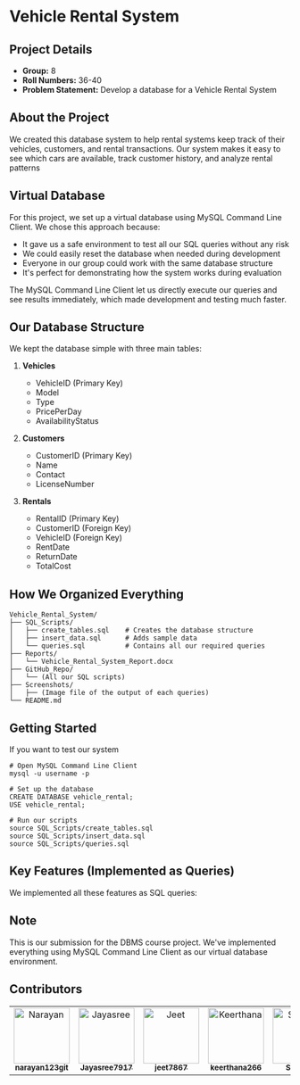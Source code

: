 # Vehicle Rental System

## Project Details
- **Group:** 8
- **Roll Numbers:** 36-40
- **Problem Statement:** Develop a database for a Vehicle Rental System

## About the Project
We created this database system to help rental systems keep track of their vehicles, customers, and rental transactions. Our system makes it easy to see which cars are available, track customer history, and analyze rental patterns

## Virtual Database
For this project, we set up a virtual database using MySQL Command Line Client. We chose this approach because:

- It gave us a safe environment to test all our SQL queries without any risk
- We could easily reset the database when needed during development
- Everyone in our group could work with the same database structure
- It's perfect for demonstrating how the system works during evaluation

The MySQL Command Line Client let us directly execute our queries and see results immediately, which made development and testing much faster.

## Our Database Structure

We kept the database simple with three main tables:

1. **Vehicles**
   - VehicleID (Primary Key)
   - Model
   - Type
   - PricePerDay
   - AvailabilityStatus

2. **Customers**
   - CustomerID (Primary Key)
   - Name
   - Contact
   - LicenseNumber

3. **Rentals**
   - RentalID (Primary Key)
   - CustomerID (Foreign Key)
   - VehicleID (Foreign Key)
   - RentDate
   - ReturnDate
   - TotalCost

## How We Organized Everything

```
Vehicle_Rental_System/
├── SQL_Scripts/
│   ├── create_tables.sql    # Creates the database structure
│   ├── insert_data.sql      # Adds sample data
│   └── queries.sql          # Contains all our required queries
├── Reports/
│   └── Vehicle_Rental_System_Report.docx
├── GitHub_Repo/
│   └── (All our SQL scripts)
├── Screenshots/
│   ├── (Image file of the output of each queries)
└── README.md
```

## Getting Started

If you want to test our system

```
# Open MySQL Command Line Client
mysql -u username -p

# Set up the database
CREATE DATABASE vehicle_rental;
USE vehicle_rental;

# Run our scripts
source SQL_Scripts/create_tables.sql
source SQL_Scripts/insert_data.sql
source SQL_Scripts/queries.sql
```

## Key Features (Implemented as Queries)

We implemented all these features as SQL queries:

## Note
This is our submission for the DBMS course project. We've implemented everything using MySQL Command Line Client as our virtual database environment.

## Contributors

<table>
  <tr>
    <td align="center">
      <a href="https://github.com/narayan123git">
        <img src="https://avatars.githubusercontent.com/u/123064245?v=4" width="100px;" alt="Narayan"/>
        <br /><sub><b>narayan123git</b></sub>
      </a>
    </td>
    <td align="center">
      <a href="https://github.com/Jayasree7917">
        <img src="https://avatars.githubusercontent.com/u/163977289?v=4" width="100px;" alt="Jayasree"/>
        <br /><sub><b>Jayasree7917</b></sub>
      </a>
    </td>
    <td align="center">
      <a href="https://github.com/jeet7867">
        <img src="https://avatars.githubusercontent.com/u/163965845?v=4" width="100px;" alt="Jeet"/>
        <br /><sub><b>jeet7867</b></sub>
      </a>
    </td>
    <td align="center">
      <a href="https://github.com/keerthana266">
        <img src="https://avatars.githubusercontent.com/u/163973730?v=4" width="100px;" alt="Keerthana"/>
        <br /><sub><b>keerthana266</b></sub>
      </a>
    </td>
    <td align="center">
      <a href="https://github.com/SynPmk">
        <img src="https://avatars.githubusercontent.com/u/163965384?v=4" width="100px;" alt="SynPmk"/>
        <br /><sub><b>SynPmk</b></sub>
      </a>
    </td>
  </tr>
</table>
